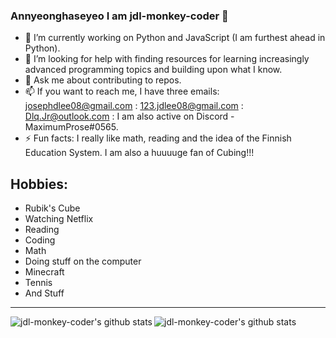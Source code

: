 ### Annyeonghaseyeo I am jdl-monkey-coder 👋

- 🔭 I’m currently working on Python and JavaScript (I am furthest ahead in Python).
- 🤔 I’m looking for help with finding resources for learning increasingly advanced programming topics and building upon what I know.
- 💬 Ask me about contributing to repos.
- 📫 If you want to reach me, I have three emails: josephdlee08@gmail.com : 123.jdlee08@gmail.com : Dlq.Jr@outlook.com : I am also active on Discord - MaximumProse#0565.
- ⚡ Fun facts: I really like math, reading and the idea of the Finnish Education System. I am also a huuuuge fan of Cubing!!!

<h2>
  Hobbies:
  </h2>

<ul>
  <li>Rubik's Cube</li>
    <li>Watching Netflix</li>
    <li>Reading</li>
    <li>Coding</li>
    <li>Math</li>
    <li>Doing stuff on the computer</li>
    <li>Minecraft</li>
    <li>Tennis</li>
    <li>And Stuff</li>
  </ul>

<hr>

<img alt="jdl-monkey-coder's github stats" align="left" src="https://github-readme-stats.vercel.app/api?username=jdl-monkey-coder&count_private=true&show_icons=true&theme=radical&hide_border=true"/>
<img alt="jdl-monkey-coder's github stats" align="left" src="https://github-readme-stats.vercel.app/api/top-langs/?username=jdl-monkey-coder&layout=compact&theme=radical&hide_border=true&card_width=250"/>
